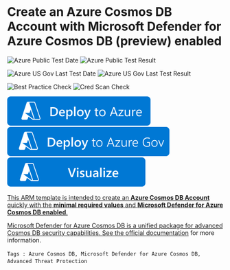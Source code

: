 # Create an Azure Cosmos DB Account with Microsoft Defender for Azure Cosmos DB (preview) enabled

![Azure Public Test Date](https://azurequickstartsservice.blob.core.windows.net/badges/quickstarts/microsoft.documentdb/microsoft-defender-cosmosdb-create-account/PublicLastTestDate.svg)
![Azure Public Test Result](https://azurequickstartsservice.blob.core.windows.net/badges/quickstarts/microsoft.documentdb/microsoft-defender-cosmosdb-create-account/PublicDeployment.svg)

![Azure US Gov Last Test Date](https://azurequickstartsservice.blob.core.windows.net/badges/quickstarts/microsoft.documentdb/microsoft-defender-cosmosdb-create-account/FairfaxLastTestDate.svg)
![Azure US Gov Last Test Result](https://azurequickstartsservice.blob.core.windows.net/badges/quickstarts/microsoft.documentdb/microsoft-defender-cosmosdb-create-account/FairfaxDeployment.svg)

![Best Practice Check](https://azurequickstartsservice.blob.core.windows.net/badges/quickstarts/microsoft.documentdb/microsoft-defender-cosmosdb-create-account/BestPracticeResult.svg)
![Cred Scan Check](https://azurequickstartsservice.blob.core.windows.net/badges/quickstarts/microsoft.documentdb/microsoft-defender-cosmosdb-create-account/CredScanResult.svg)

[![Deploy To Azure](https://raw.githubusercontent.com/Azure/azure-quickstart-templates/master/1-CONTRIBUTION-GUIDE/images/deploytoazure.svg?sanitize=true)](https://portal.azure.com/#create/Microsoft.Template/uri/https%3A%2F%2Fraw.githubusercontent.com%2FAzure%2Fazure-quickstart-templates%2Fmaster%2Fquickstarts%2Fmicrosoft.documentdb%2Fmicrosoft-defender-cosmosdb-create-account%2Fazuredeploy.json) 
[![Deploy To Azure US Gov](https://raw.githubusercontent.com/Azure/azure-quickstart-templates/master/1-CONTRIBUTION-GUIDE/images/deploytoazuregov.svg?sanitize=true)](https://portal.azure.us/#create/Microsoft.Template/uri/https%3A%2F%2Fraw.githubusercontent.com%2FAzure%2Fazure-quickstart-templates%2Fmaster%2Fquickstarts%2Fmicrosoft.documentdb%2Fmicrosoft-defender-cosmosdb-create-account%2Fazuredeploy.json)
[![Visualize](https://raw.githubusercontent.com/Azure/azure-quickstart-templates/master/1-CONTRIBUTION-GUIDE/images/visualizebutton.svg?sanitize=true)](http://armviz.io/#/?load=https%3A%2F%2Fraw.githubusercontent.com%2FAzure%2Fazure-quickstart-templates%2Fmaster%2Fquickstarts%2Fmicrosoft.documentdb%2Fmicrosoft-defender-cosmosdb-create-account%2Fazuredeploy.json)
    

<a href="http://armviz.io/#/?load=azuredeploy.json" target="_blank">

This ARM template is intended to create an **Azure Cosmos DB Account** quickly with the **minimal required values** and **Microsoft Defender for Azure Cosmos DB enabled**.

Microsoft Defender for Azure Cosmos DB is a unified package for advanced Cosmos DB security capabilities. See the [official documentation]( https://go.microsoft.com/fwlink/?linkid=2097603) for more information.

`Tags : Azure Cosmos DB, Microsoft Defender for Azure Cosmos DB, Advanced Threat Protection`
